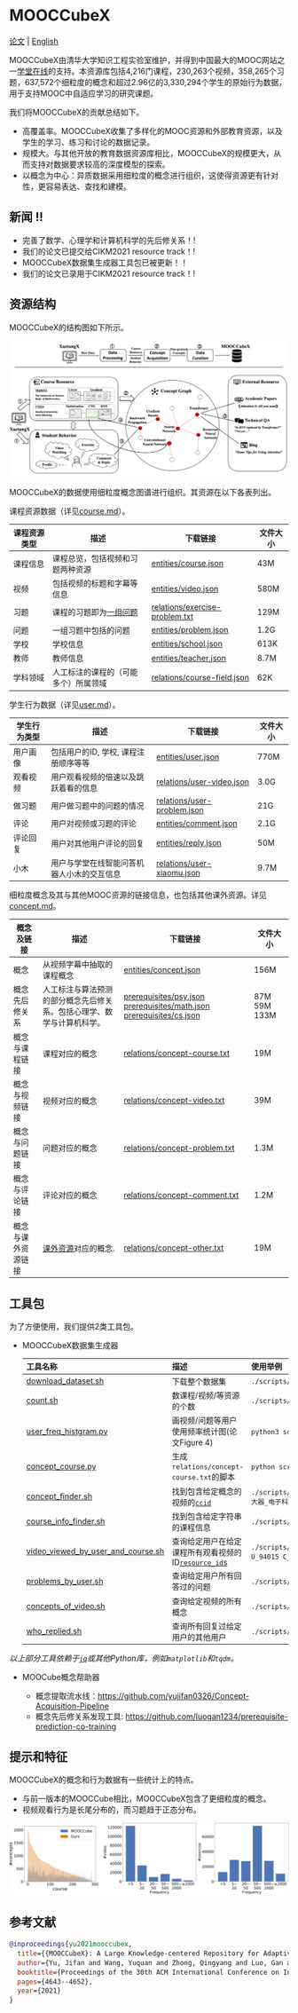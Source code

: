 # MOOCCubeX 

[论文](https://lfs.aminer.cn/misc/moocdata/publications/mooccubex.pdf) | [English](./README.md)

MOOCCubeX由清华大学知识工程实验室维护，并得到中国最大的MOOC网站之一[学堂在线](www.xuetangx.com)的支持。本资源库包括4,216门课程，230,263个视频，358,265个习题，637,572个细粒度的概念和超过2.96亿的3,330,294个学生的原始行为数据，用于支持MOOC中自适应学习的研究课题。

我们将MOOCCubeX的贡献总结如下。

* 高覆盖率。MOOCCubeX收集了多样化的MOOC资源和外部教育资源，以及学生的学习、练习和讨论的数据记录。
* 规模大。与其他开放的教育数据资源库相比，MOOCCubeX的规模更大，从而支持对数据要求较高的深度模型的探索。
* 以概念为中心：异质数据采用细粒度的概念进行组织，这使得资源更有针对性，更容易表达、查找和建模。

## 新闻 !!

* 完善了数学、心理学和计算机科学的先后修关系！!
* 我们的论文已提交给CIKM2021 resource track！!
* MOOCCubeX数据集生成器工具包已被更新！！
* 我们的论文已录用于CIKM2021 resource track！!

## 资源结构

MOOCCubeX的结构图如下所示。

![Framework](./docs/img/framework.png)

MOOCCubeX的数据使用细粒度概念图谱进行组织。其资源在以下各表列出。

课程资源数据（详见[course.md](./docs/course-cn.md)）。

| 课程资源类型 | 描述 | 下载链接 | 文件大小 |
| -------------------- | ----------- | -------- | ---- |
| 课程信息          | 课程总览，包括视频和习题两种资源 | [entities/course.json](https://lfs.aminer.cn/misc/moocdata/data/mooccube2/entities/course.json) | 43M |
| 视频                | 包括视频的标题和字幕等信息 | [entities/video.json](https://lfs.aminer.cn/misc/moocdata/data/mooccube2/entities/video.json) | 580M |
| 习题              | 课程的习题即为[一组问题](./docs/course-cn.md#exercise) | [relations/exercise-problem.txt](https://lfs.aminer.cn/misc/moocdata/data/mooccube2/relations/exercise-problem.txt) | 129M |
| 问题             | 一组习题中包括的问题 | [entities/problem.json](https://lfs.aminer.cn/misc/moocdata/data/mooccube2/entities/problem.json) | 1.2G |
| 学校               | 学校信息 | [entities/school.json](https://lfs.aminer.cn/misc/moocdata/data/mooccube2/entities/school.json) | 613K |
| 教师              | 教师信息 | [entities/teacher.json](https://lfs.aminer.cn/misc/moocdata/data/mooccube2/entities/teacher.json) | 8.7M |
| 学科领域     | 人工标注的课程的（可能多个）所属领域 | [relations/course-field.json](https://lfs.aminer.cn/misc/moocdata/data/mooccube2/relations/course-field.json) | 62K |

学生行为数据（详见[user.md](./docs/user-cn.md)）。

| 学生行为类型 | 描述 | 下载链接 | 文件大小 |
| --------------------- | ----------- | -------- | ---- |
| 用户画像       | 包括用户的ID, 学校, 课程注册顺序等等 | [entities/user.json](https://lfs.aminer.cn/misc/moocdata/data/mooccube2/entities/user.json) | 770M |
| 观看视频        | 用户观看视频的倍速以及跳跃着看的信息 | [relations/user-video.json](https://lfs.aminer.cn/misc/moocdata/data/mooccube2/relations/user-video.json) | 3.0G |
| 做习题            | 用户做习题中的问题的情况 | [relations/user-problem.json](https://lfs.aminer.cn/misc/moocdata/data/mooccube2/relations/user-problem.json) | 21G |
| 评论               | 用户对视频或习题的评论 | [entities/comment.json](https://lfs.aminer.cn/misc/moocdata/data/mooccube2/entities/comment.json) | 2.1G |
| 评论回复                 | 用户对其他用户评论的回复 | [entities/reply.json](https://lfs.aminer.cn/misc/moocdata/data/mooccube2/entities/reply.json) | 50M |
| 小木        | 用户与学堂在线智能问答机器人小木的交互信息 | [relations/user-xiaomu.json](https://lfs.aminer.cn/misc/moocdata/data/mooccube2/relations/user-xiaomu.json) | 9.7M |

细粒度概念及其与其他MOOC资源的链接信息，也包括其他课外资源。详见[concept.md](./docs/concept-cn.md)。

| 概念及链接 | 描述 | 下载链接 | 文件大小 |
| -------------------------------------- | ----------- | -------- | ---- |
| 概念                                | 从视频字幕中抽取的课程概念 | [entities/concept.json](https://lfs.aminer.cn/misc/moocdata/data/mooccube2/entities/concept.json) | 156M |
| 概念先后修关系    | 人工标注与算法预测的部分概念先后修关系。包括心理学、数学与计算机科学。 | [prerequisites/psy.json](https://lfs.aminer.cn/misc/moocdata/data/mooccube2/prerequisites/psy.json) [prerequisites/math.json](https://lfs.aminer.cn/misc/moocdata/data/mooccube2/prerequisites/math.json) [prerequisites/cs.json](https://lfs.aminer.cn/misc/moocdata/data/mooccube2/prerequisites/cs.json) | 87M 59M 133M |
| 概念与课程链接                         | 课程对应的概念 | [relations/concept-course.txt](https://lfs.aminer.cn/misc/moocdata/data/mooccube2/relations/concept-course.txt) | 19M |
| 概念与视频链接                          | 视频对应的概念 | [relations/concept-video.txt](https://lfs.aminer.cn/misc/moocdata/data/mooccube2/relations/concept-video.txt) | 39M |
| 概念与问题链接                        | 问题对应的概念 | [relations/concept-problem.txt](https://lfs.aminer.cn/misc/moocdata/data/mooccube2/relations/concept-problem.txt) | 1.3M |
| 概念与评论链接                        | 评论对应的概念 | [relations/concept-comment.txt](https://lfs.aminer.cn/misc/moocdata/data/mooccube2/relations/concept-comment.txt) | 1.2M |
| 概念与课外资源链接                         | [课外资源](./docs/concept-cn.md#entitiesotherjson)对应的概念. | [relations/concept-other.txt](https://lfs.aminer.cn/misc/moocdata/data/mooccube2/relations/concept-other.txt) | 19M |

## 工具包

为了方便使用，我们提供2类工具包。

* MOOCCubeX数据集生成器

  | 工具名称 | 描述 | 使用举例 |
  | ------------ | --------------------- | ------------------------- |
  | [download_dataset.sh](./scripts/download_dataset.sh) | 下载整个数据集 | `./scripts/download_dataset.sh` |
  | [count.sh](./scripts/count.sh) | 数课程/视频/等资源的个数 | `./scripts/count.sh` |
  | [user_freq_histgram.py](./scripts/user_freq_histgram.py) | 画视频/问题等用户使用频率统计图(论文Figure 4) | `python3 scripts/user_freq_histgram.py` |
  | [concept_course.py](./scripts/concept_course.py) | 生成`relations/concept-course.txt`的脚本 | `python scripts/concept_course.py` |
  | [concept_finder.sh](./scripts/concept_finder.sh) | 找到包含给定概念的视频的[`ccid`](./docs/course-cn.md#video) | `./scripts/concept_finder.sh K_晶体三极管组态放大器_电子科学与技术` |
  | [course_info_finder.sh](./scripts/course_info_finder.sh) | 找到包含给定字符串的课程信息 | `./scripts/course_info_finder.sh 数据结构` |
  | [video_viewed_by_user_and_course.sh](./scripts/video_viewed_by_user_and_course.sh) | 查询给定用户在给定课程所有观看视频的ID[`resource_id`s](./docs/course-en.md#resource) | `./scripts/video_viewed_by_user_and_course.sh U_94015 C_1824928` |
  | [problems_by_user.sh](./scripts/problems_by_user.sh) | 查询给定用户所有回答过的问题 | `./scripts/problems_by_user.sh U_10000835` |
  | [concepts_of_video.sh](./scripts/concepts_of_video.sh) | 查询给定视频的所有概念 | `./scripts/concepts_of_video.sh V_479945` |
  | [who_replied.sh](./scripts/who_replied.sh) | 查询所有回复过给定用户的其他用户 | `./scripts/who_replied.sh U_10006544` |

_以上部分工具依赖于[`jq`](https://stedolan.github.io/jq/)或其他Python库，例如`matplotlib`和`tqdm`。_

* MOOCube概念帮助器

  * 概念提取流水线：https://github.com/yujifan0326/Concept-Acquisition-Pipeline
  * 概念先后修关系发现工具: https://github.com/luogan1234/prerequisite-prediction-co-training

## 提示和特征

MOOCCubeX的概念和行为数据有一些统计上的特点。

* 与前一版本的MOOCCube相比，MOOCCubeX包含了更细粒度的概念。
* 视频观看行为是长尾分布的，而习题趋于正态分布。

![Plots](./docs/img/three-figures-which-have-to-be-grouped-like-this-otherwise-will-not-align-in-markdown.png)

## 参考文献

```bib
@inproceedings{yu2021mooccubex,
  title={{MOOCCubeX}: A Large Knowledge-centered Repository for Adaptive Learning in {MOOCs}},
  author={Yu, Jifan and Wang, Yuquan and Zhong, Qingyang and Luo, Gan and Mao, Yiming and Sun, Kai and Feng, Wenzheng and Xu, Wei and Cao, Shulin and Zeng, Kaisheng and others},
  booktitle={Proceedings of the 30th ACM International Conference on Information \& Knowledge Management},
  pages={4643--4652},
  year={2021}
}
```

